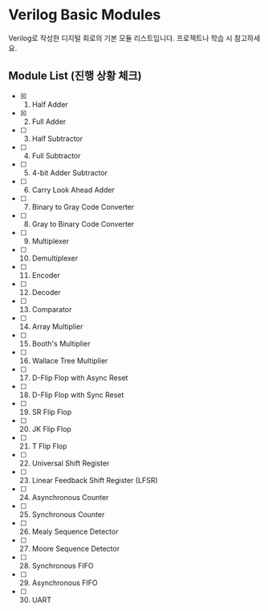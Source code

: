 # Verilog Basic Modules
Verilog로 작성한 디지털 회로의 기본 모듈 리스트입니다. 프로젝트나 학습 시 참고하세요.

## Module List (진행 상황 체크)
- [x] 1. Half Adder
- [x] 2. Full Adder
- [ ] 3. Half Subtractor
- [ ] 4. Full Subtractor
- [ ] 5. 4-bit Adder Subtractor
- [ ] 6. Carry Look Ahead Adder
- [ ] 7. Binary to Gray Code Converter
- [ ] 8. Gray to Binary Code Converter
- [ ] 9. Multiplexer
- [ ] 10. Demultiplexer
- [ ] 11. Encoder
- [ ] 12. Decoder
- [ ] 13. Comparator
- [ ] 14. Array Multiplier
- [ ] 15. Booth's Multiplier
- [ ] 16. Wallace Tree Multiplier
- [ ] 17. D-Flip Flop with Async Reset
- [ ] 18. D-Flip Flop with Sync Reset
- [ ] 19. SR Flip Flop
- [ ] 20. JK Flip Flop
- [ ] 21. T Flip Flop
- [ ] 22. Universal Shift Register
- [ ] 23. Linear Feedback Shift Register (LFSR)
- [ ] 24. Asynchronous Counter
- [ ] 25. Synchronous Counter
- [ ] 26. Mealy Sequence Detector
- [ ] 27. Moore Sequence Detector
- [ ] 28. Synchronous FIFO
- [ ] 29. Asynchronous FIFO
- [ ] 30. UART
